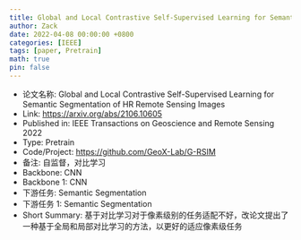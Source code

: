 ```yaml
---
title: Global and Local Contrastive Self-Supervised Learning for Semantic Segmentation of HR Remote Sensing Images
author: Zack
date: 2022-04-08 00:00:00 +0800
categories: [IEEE]
tags: [paper, Pretrain]
math: true
pin: false
---
```

- 论文名称: Global and Local Contrastive Self-Supervised Learning for Semantic Segmentation of HR Remote Sensing Images
- Link: https://arxiv.org/abs/2106.10605
- Published in: IEEE Transactions on Geoscience and Remote Sensing 2022
- Type: Pretrain
- Code/Project: https://github.com/GeoX-Lab/G-RSIM
- 备注: 自监督，对比学习
- Backbone: CNN
- Backbone 1: CNN
- 下游任务: Semantic Segmentation
- 下游任务 1: Semantic Segmentation
- Short Summary: 基于对比学习对于像素级别的任务适配不好，改论文提出了一种基于全局和局部对比学习的方法，以更好的适应像素级任务

